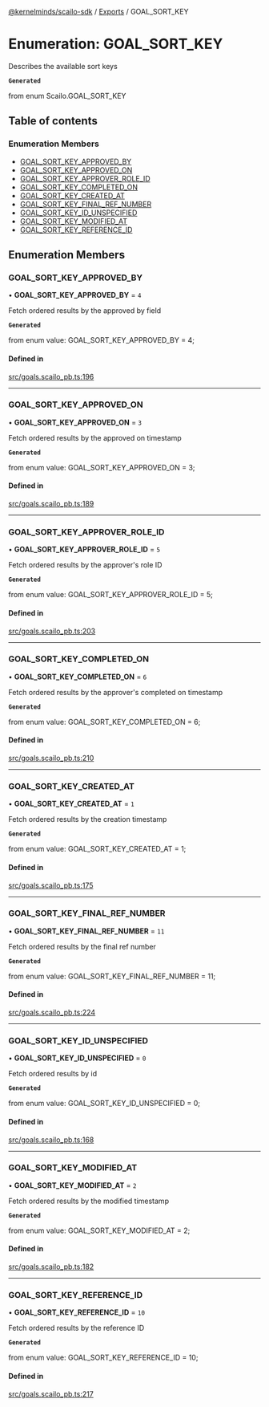 [@kernelminds/scailo-sdk](../README.md) / [Exports](../modules.md) / GOAL\_SORT\_KEY

# Enumeration: GOAL\_SORT\_KEY

Describes the available sort keys

**`Generated`**

from enum Scailo.GOAL_SORT_KEY

## Table of contents

### Enumeration Members

- [GOAL\_SORT\_KEY\_APPROVED\_BY](GOAL_SORT_KEY.md#goal_sort_key_approved_by)
- [GOAL\_SORT\_KEY\_APPROVED\_ON](GOAL_SORT_KEY.md#goal_sort_key_approved_on)
- [GOAL\_SORT\_KEY\_APPROVER\_ROLE\_ID](GOAL_SORT_KEY.md#goal_sort_key_approver_role_id)
- [GOAL\_SORT\_KEY\_COMPLETED\_ON](GOAL_SORT_KEY.md#goal_sort_key_completed_on)
- [GOAL\_SORT\_KEY\_CREATED\_AT](GOAL_SORT_KEY.md#goal_sort_key_created_at)
- [GOAL\_SORT\_KEY\_FINAL\_REF\_NUMBER](GOAL_SORT_KEY.md#goal_sort_key_final_ref_number)
- [GOAL\_SORT\_KEY\_ID\_UNSPECIFIED](GOAL_SORT_KEY.md#goal_sort_key_id_unspecified)
- [GOAL\_SORT\_KEY\_MODIFIED\_AT](GOAL_SORT_KEY.md#goal_sort_key_modified_at)
- [GOAL\_SORT\_KEY\_REFERENCE\_ID](GOAL_SORT_KEY.md#goal_sort_key_reference_id)

## Enumeration Members

### GOAL\_SORT\_KEY\_APPROVED\_BY

• **GOAL\_SORT\_KEY\_APPROVED\_BY** = ``4``

Fetch ordered results by the approved by field

**`Generated`**

from enum value: GOAL_SORT_KEY_APPROVED_BY = 4;

#### Defined in

[src/goals.scailo_pb.ts:196](https://github.com/scailo/ts-sdk/blob/c10a36b57201dfa5903d4b53efa1e62aa6208936/src/goals.scailo_pb.ts#L196)

___

### GOAL\_SORT\_KEY\_APPROVED\_ON

• **GOAL\_SORT\_KEY\_APPROVED\_ON** = ``3``

Fetch ordered results by the approved on timestamp

**`Generated`**

from enum value: GOAL_SORT_KEY_APPROVED_ON = 3;

#### Defined in

[src/goals.scailo_pb.ts:189](https://github.com/scailo/ts-sdk/blob/c10a36b57201dfa5903d4b53efa1e62aa6208936/src/goals.scailo_pb.ts#L189)

___

### GOAL\_SORT\_KEY\_APPROVER\_ROLE\_ID

• **GOAL\_SORT\_KEY\_APPROVER\_ROLE\_ID** = ``5``

Fetch ordered results by the approver's role ID

**`Generated`**

from enum value: GOAL_SORT_KEY_APPROVER_ROLE_ID = 5;

#### Defined in

[src/goals.scailo_pb.ts:203](https://github.com/scailo/ts-sdk/blob/c10a36b57201dfa5903d4b53efa1e62aa6208936/src/goals.scailo_pb.ts#L203)

___

### GOAL\_SORT\_KEY\_COMPLETED\_ON

• **GOAL\_SORT\_KEY\_COMPLETED\_ON** = ``6``

Fetch ordered results by the approver's completed on timestamp

**`Generated`**

from enum value: GOAL_SORT_KEY_COMPLETED_ON = 6;

#### Defined in

[src/goals.scailo_pb.ts:210](https://github.com/scailo/ts-sdk/blob/c10a36b57201dfa5903d4b53efa1e62aa6208936/src/goals.scailo_pb.ts#L210)

___

### GOAL\_SORT\_KEY\_CREATED\_AT

• **GOAL\_SORT\_KEY\_CREATED\_AT** = ``1``

Fetch ordered results by the creation timestamp

**`Generated`**

from enum value: GOAL_SORT_KEY_CREATED_AT = 1;

#### Defined in

[src/goals.scailo_pb.ts:175](https://github.com/scailo/ts-sdk/blob/c10a36b57201dfa5903d4b53efa1e62aa6208936/src/goals.scailo_pb.ts#L175)

___

### GOAL\_SORT\_KEY\_FINAL\_REF\_NUMBER

• **GOAL\_SORT\_KEY\_FINAL\_REF\_NUMBER** = ``11``

Fetch ordered results by the final ref number

**`Generated`**

from enum value: GOAL_SORT_KEY_FINAL_REF_NUMBER = 11;

#### Defined in

[src/goals.scailo_pb.ts:224](https://github.com/scailo/ts-sdk/blob/c10a36b57201dfa5903d4b53efa1e62aa6208936/src/goals.scailo_pb.ts#L224)

___

### GOAL\_SORT\_KEY\_ID\_UNSPECIFIED

• **GOAL\_SORT\_KEY\_ID\_UNSPECIFIED** = ``0``

Fetch ordered results by id

**`Generated`**

from enum value: GOAL_SORT_KEY_ID_UNSPECIFIED = 0;

#### Defined in

[src/goals.scailo_pb.ts:168](https://github.com/scailo/ts-sdk/blob/c10a36b57201dfa5903d4b53efa1e62aa6208936/src/goals.scailo_pb.ts#L168)

___

### GOAL\_SORT\_KEY\_MODIFIED\_AT

• **GOAL\_SORT\_KEY\_MODIFIED\_AT** = ``2``

Fetch ordered results by the modified timestamp

**`Generated`**

from enum value: GOAL_SORT_KEY_MODIFIED_AT = 2;

#### Defined in

[src/goals.scailo_pb.ts:182](https://github.com/scailo/ts-sdk/blob/c10a36b57201dfa5903d4b53efa1e62aa6208936/src/goals.scailo_pb.ts#L182)

___

### GOAL\_SORT\_KEY\_REFERENCE\_ID

• **GOAL\_SORT\_KEY\_REFERENCE\_ID** = ``10``

Fetch ordered results by the reference ID

**`Generated`**

from enum value: GOAL_SORT_KEY_REFERENCE_ID = 10;

#### Defined in

[src/goals.scailo_pb.ts:217](https://github.com/scailo/ts-sdk/blob/c10a36b57201dfa5903d4b53efa1e62aa6208936/src/goals.scailo_pb.ts#L217)
